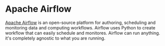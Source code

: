 #  Apache Airflow
[Apache Airflow](https://airflow.apache.org/docs/apache-airflow/stable/index.html) is an open-source platform for authoring, scheduling and monitoring data and computing workflows. Airflow uses Python to create workflow that can easily schedule and monitores. Airflow can run anything. it's completely agnostic to what you are running.
